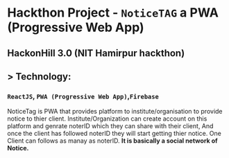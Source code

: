 # Hackthon Project - `NoticeTAG` a PWA (Progressive Web App)
## HackonHill 3.0 (NIT Hamirpur hackthon)
## > Technology: 
### `ReactJS`, `PWA (Progressive Web App)`,`Firebase`

NoticeTag is PWA that provides platform to institute/organisation to provide notice to thier client. Institute/Organization can create account on this platform and genrate noterID which they can share with their client, And once the client has followed noterID they will start getting thier notice. One Client can follows as manay as noterID. **It is basically a social network of Notice.**


